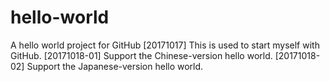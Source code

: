 # hello-world
A hello world project for GitHub
[20171017] This is used to start myself with GitHub.
[20171018-01] Support the Chinese-version hello world.
[20171018-02] Support the Japanese-version hello world.
